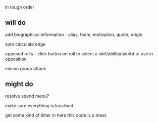in rough order

## will do
add biographical information - alias, team, motivation, quote, origin

auto calculate edge

opposed rolls - click button on roll to select a skill/ability/takebt to use in opposition

minion group attack

## might do

resolve spend menu?



make sure everything is localised

get some kind of linter in here this code is a mess